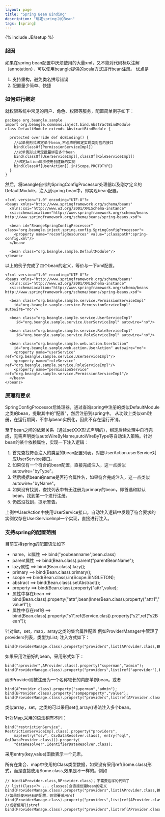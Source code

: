```yaml
---
layout: page
title: "Spring Bean Binding"
description: "绑定spring中的Bean"
tags: [spring]
---
```

{% include JB/setup %}

### 起因
如果在spring bean配置中厌烦使用的大量xml，又不能对代码标以注解（annotation），可以使用beangle提供的scala方式进行bean注册。
优点是

1. 支持重构，避免类名拼写错误
2. 配置量少简单、快捷

### 如何进行绑定
就权限系统中常见的用户、角色、权限等服务，配置简单例子如下：


    package org.beangle.sample
    import org.beangle.commons.inject.bind.AbstractBindModule
    class DefaultModule extends AbstractBindModule {

      protected override def doBinding() {
        //以单例形式绑定单个bean,不必声明绑定实现类对应的接口
        bind(classOf[PermissionServiceImpl])
        //以单例形式绑定批量绑定多个bean
        bind(classOf[UserServiceImpl],classOf[RoleServiceImpl])
        //绑定Action每次使用创建新的实例
        bind(classOf[UserAction]).in(Scope.PROTOTYPE)
      }
    }


然后，将beangle自带的SpringConfigProcessor处理器以及刚才定义的DefaultModule，注入到spring bean中，即实现bean配置。

    <?xml version="1.0" encoding="UTF-8"?>
    <beans xmlns="http://www.springframework.org/schema/beans"
      xmlns:xsi="http://www.w3.org/2001/XMLSchema-instance"
      xsi:schemaLocation="http://www.springframework.org/schema/beans http://www.springframework.org/schema/beans/spring-beans.xsd">

      <bean id="BeangeSpringConfigProcessor" class="org.beangle.inject.spring.config.SpringConfigProcessor">
        <property name="reconfigResources" value=";classpath*:spring-config.xml"/>
      </bean>
	
      <bean class="org.beangle.sample.DefaultModule"/>
    </beans>

以上的例子完成了四个bean的定义，等价与一下xml配置。

    <?xml version="1.0" encoding="UTF-8"?>
    <beans xmlns="http://www.springframework.org/schema/beans"
      xmlns:xsi="http://www.w3.org/2001/XMLSchema-instance"
      xsi:schemaLocation="http://www.springframework.org/schema/beans http://www.springframework.org/schema/beans/spring-beans.xsd">

      <bean class="org.beangle.sample.service.PermissionServiceImpl" 
        id="org.beangle.sample.service.PermissionServiceImpl" autowire="no"/>
	
      <bean class="org.beangle.sample.service.UserServiceImpl" 
         id="org.beangle.sample.service.UserServiceImpl" autowire="no"/>

      <bean class="org.beangle.sample.service.RoleServiceImpl" 
         id="org.beangle.sample.service.RoleServiceImpl" autowire="no"/>
      
      <bean class="org.beangle.sample.web.action.UserAction"
        id="org.beangle.sample.web.action.UserAction" autowire="no">
        <property name="userService" ref="org.beangle.sample.service.UserServiceImpl"/>
        <property name="roleService" ref="org.beangle.sample.service.RoleServiceImpl"/>
        <property name="permissionService" ref="org.beangle.sample.service.PermissionServiceImpl"/>
      </bean>
    </beans>

### 原理和要求
SpringConfigProcessor后处理器，通过查询spring中注册的类似DefaultModule之类的bean，提取其中的"配置"，然后注册到spring中。
从功效上类似xml注册，在运行期间，不参与bean实例化，因此不存在运行开销。

至于bean之间的依赖关系（通过setXXX形式声明的），绑定后续处理中自行完成，无需声明类似autoWireByName,autoWireByType等自动注入策略。针对bean的某个依赖属性，实现一下注入逻辑：

1. 首先查找符合注入的类型的bean配置列表，对应UserAction.userService对应UserService接口。
2. 如果仅有一个符合的bean配置，直接完成注入，这一点类似autowire="byType"。
3. 然后根据bean的name是否符合属性名，如果符合完成注入，这一点类似autowire="byName"。
4. 如果没有找到，查找列表中有无注册为primary的bean，即首选和默认bean，找到第一个进行注册。
5. 仍然没找到，提示警告。

上例中UserAction中使用UserService接口，自动注入逻辑中发现了符合要求的实例仅存在UserServiceImpl一个实现，直接进行注入。

### 支持spring的配置范围

目前支持spring的配置语法如下

* name，id属性 ==> bind("youbeanname",bean.class)
* parent属性 ==> bind(Bean.class).parent("parentBeanName");
* lazy属性 ==> bind(Bean.class).lazy();
* primary ==> bind(Bean.class).primary();
* scope ==> bind(Bean.class).in(Scope.SINGLETON);
* abstract ==> bind(Bean.class).setAbstract();
* property ==> bind(Bean.class).property("attr",value);
* 属性中存在bean ==> bind(Bean.class).property("attr",bean(InnerBean.class).property("attr1","value1"));
* 属性中存在ref的 ==> bind(Bean.class).property("s1",ref(Service.clas)).property("s2",ref("s2Bean"));

针对list，set，map，array之类的集合属性配置
例如ProviderManager中管理了providers列表，类型为List<Provider>;
注入方式如下：

    bind(ProviderManage.class).property("providers",list(AProvider.class,BProvider.class));

如果采用注册好的bean，采用形式如下：

    bind("aprovider",AProvider.class).property("superman","admin");
    bind(ProviderManage.class).property("providers",list(ref("aprovider"),BProvider.class));
而BProvider则被注册为一个名称较长的内部单例bean。或者

    bind(AProvider.class).property("superman","admin");
    bind(BProvider.class).property("sompeproperty","value");
    bind(ProviderManage.class).property("providers",listref(AProvider.class,BProvider.class));
类似array，set，之类的可以采用set(),array()语法注入多个bean。

针对Map,采用的语法稍有不同：

    bind("restrictionService", RestrictionServiceImpl.class).property("providers",
        map(entry("csv", CsvDataResolver.class), entry("oql", OqlDataProvider.class))).property(
        "dataResolver",IdentifierDataResolver.class);
采用entry(key,value)函数表示一个元素。

所有在集合、map中使用的Class类型数据，如果没有采用ref(Some.class)形式，而是直接使用Some.class,效果是不一样的。例如

    // bind(AProvider.class,BProvider.class)；不需要这样的代码了
    // list(Class<?> ... classes)会直接创建bean的定义
    bind(ProviderManage.class).property("providers",list(AProvider.class,BProvider.class));
    //如果想使用已有的配置，则需要采用ref
    bind(ProviderManage.class).property("providers",list(ref(AProvider.class),ref(BProvider.class)));
    //或者使用listref
    bind(ProviderManage.class).property("providers",listref(AProvider.class,BProvider.class));
